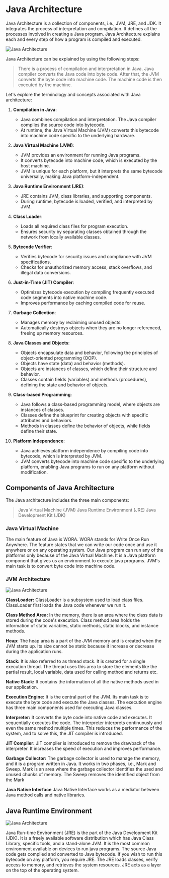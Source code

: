 # Java Architecture

Java Architecture is a collection of components, i.e., JVM, JRE, and JDK. It integrates the process of interpretation and compilation. It defines all the processes involved in creating a Java program. Java Architecture explains each and every step of how a program is compiled and executed.

![Java Architecture](/img/android/java-architecture.png)

Java Architecture can be explained by using the following steps:

> There is a process of compilation and interpretation in Java.
> Java compiler converts the Java code into byte code.
> After that, the JVM converts the byte code into machine code.
> The machine code is then executed by the machine.

Let's explore the terminology and concepts associated with Java architecture:

1. **Compilation in Java**:

   - Java combines compilation and interpretation. The Java compiler compiles the source code into bytecode.
   - At runtime, the Java Virtual Machine (JVM) converts this bytecode into machine code specific to the underlying hardware.

2. **Java Virtual Machine (JVM)**:

   - JVM provides an environment for running Java programs.
   - It converts bytecode into machine code, which is executed by the host machine.
   - JVM is unique for each platform, but it interprets the same bytecode universally, making Java platform-independent.

3. **Java Runtime Environment (JRE)**:

   - JRE contains JVM, class libraries, and supporting components.
   - During runtime, bytecode is loaded, verified, and interpreted by JVM.

4. **Class Loader**:

   - Loads all required class files for program execution.
   - Ensures security by separating classes obtained through the network from locally available classes.

5. **Bytecode Verifier**:

   - Verifies bytecode for security issues and compliance with JVM specifications.
   - Checks for unauthorized memory access, stack overflows, and illegal data conversions.

6. **Just-in-Time (JIT) Compiler**:

   - Optimizes bytecode execution by compiling frequently executed code segments into native machine code.
   - Improves performance by caching compiled code for reuse.

7. **Garbage Collection**:

   - Manages memory by reclaiming unused objects.
   - Automatically destroys objects when they are no longer referenced, freeing up memory resources.

8. **Java Classes and Objects**:

   - Objects encapsulate data and behavior, following the principles of object-oriented programming (OOP).
   - Objects have state (data) and behavior (methods).
   - Objects are instances of classes, which define their structure and behavior.
   - Classes contain fields (variables) and methods (procedures), defining the state and behavior of objects.

9. **Class-based Programming**:

   - Java follows a class-based programming model, where objects are instances of classes.
   - Classes define the blueprint for creating objects with specific attributes and behaviors.
   - Methods in classes define the behavior of objects, while fields define their state.

10. **Platform Independence**:
    - Java achieves platform independence by compiling code into bytecode, which is interpreted by JVM.
    - JVM converts bytecode into machine code specific to the underlying platform, enabling Java programs to run on any platform without modification.

## Components of Java Architecture

The Java architecture includes the three main components:

> Java Virtual Machine (JVM)
> Java Runtime Environment (JRE)
> Java Development Kit (JDK)

### Java Virtual Machine

The main feature of Java is WORA. WORA stands for Write Once Run Anywhere. The feature states that we can write our code once and use it anywhere or on any operating system. Our Java program can run any of the platforms only because of the Java Virtual Machine. It is a Java platform component that gives us an environment to execute java programs. JVM's main task is to convert byte code into machine code.

### JVM Architecture

![Java Architecture](/img/android/java-architecture2.png)

**ClassLoader:** ClassLoader is a subsystem used to load class files. ClassLoader first loads the Java code whenever we run it.

**Class Method Area:** In the memory, there is an area where the class data is stored during the code's execution. Class method area holds the information of static variables, static methods, static blocks, and instance methods.

**Heap:** The heap area is a part of the JVM memory and is created when the JVM starts up. Its size cannot be static because it increase or decrease during the application runs.

**Stack:** It is also referred to as thread stack. It is created for a single execution thread. The thread uses this area to store the elements like the partial result, local variable, data used for calling method and returns etc.

**Native Stack:** It contains the information of all the native methods used in our application.

**Execution Engine:** It is the central part of the JVM. Its main task is to execute the byte code and execute the Java classes. The execution engine has three main components used for executing Java classes.

**Interpreter:** It converts the byte code into native code and executes. It sequentially executes the code. The interpreter interprets continuously and even the same method multiple times. This reduces the performance of the system, and to solve this, the JIT compiler is introduced.

**JIT Compiler:** JIT compiler is introduced to remove the drawback of the interpreter. It increases the speed of execution and improves performance.

**Garbage Collector:** The garbage collector is used to manage the memory, and it is a program written in Java. It works in two phases, i.e., Mark and Sweep. Mark is an area where the garbage collector identifies the used and unused chunks of memory. The Sweep removes the identified object from the Mark

**Java Native Interface**
Java Native Interface works as a mediator between Java method calls and native libraries.

## Java Runtime Environment

![Java Architecture](/img/android/java-jre.png)

Java Run-time Environment (JRE) is the part of the Java Development Kit (JDK). It is a freely available software distribution which has Java Class Library, specific tools, and a stand-alone JVM. It is the most common environment available on devices to run java programs. The source Java code gets compiled and converted to Java bytecode. If you wish to run this bytecode on any platform, you require JRE. The JRE loads classes, verify access to memory, and retrieves the system resources. JRE acts as a layer on the top of the operating system.
